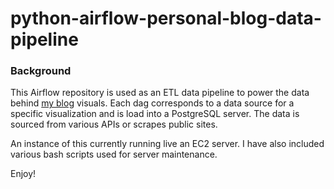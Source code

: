 # python-airflow-personal-blog-data-pipeline

### Background

This Airflow repository is used as an ETL data pipeline to power the data behind [my blog](https://www.brendan-fitzpatrick.com/) visuals. Each dag corresponds to a data source for a specific visualization and is load into a PostgreSQL server. The data is sourced from various APIs or scrapes public sites. 

An instance of this currently running live an EC2 server. I have also included various bash scripts used for server maintenance.

Enjoy!
